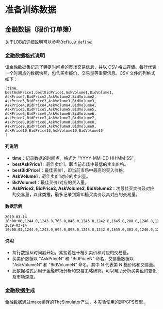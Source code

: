 # 准备训练数据


## 金融数据（限价订单簿）
关于LOB的详细说明可以参考{ref}`LOB:define`.

### 金融数据格式说明


该金融数据集记录了特定时间点的市场交易信息，并以 CSV 格式存储。每行代表一个时间点的数据快照，包含买卖报价、交易量等重要信息。CSV 文件的列格式如下：

```
[time,
bestAskPrice1,bestBidPrice1,AskVolume1,BidVolume1,
AskPrice2,BidPrice2,AskVolume2,BidVolume2,
AskPrice3,BidPrice3,AskVolume3,BidVolume3,
AskPrice4,BidPrice4,AskVolume4,BidVolume4,
AskPrice5,BidPrice5,AskVolume5,BidVolume5,
AskPrice6,BidPrice6,AskVolume6,BidVolume6,
AskPrice7,BidPrice7,AskVolume7,BidVolume7,
AskPrice8,BidPrice8,AskVolume8,BidVolume8,
AskPrice9,BidPrice9,AskVolume9,BidVolume9,
AskPrice10,BidPrice10,AskVolume10,BidVolume10
]
```

#### 列说明

- **time**：记录数据的时间点，格式为 "YYYY-MM-DD HH:MM:SS"。
- **bestAskPrice1**：最佳卖价1，即当前市场中最低的卖出价格。
- **bestBidPrice1**：最佳买价1，即当前市场中最高的买入价格。
- **AskVolume1**：最佳卖价1对应的卖出量。
- **BidVolume1**：最佳买价1对应的买入量。
- **AskPrice2, BidPrice2, AskVolume2, BidVolume2**：次最佳买卖价及对应的交易量，以此类推，最多记录到第10档买卖价及其对应的交易量。

#### 数据示例

```
2019-03-14 10:00:00,1244.0,1243.0,765.0,846.0,1245.0,1242.0,1645.0,288.0,1246.0,1241.0,2410.0,1259.0,1247.0,1240.0,2646.0,4509.0,1248.0,1239.0,3595.0,773.0,1249.0,1238.0,4935.0,923.0,1250.0,1237.0,5560.0,1566.0,1251.0,1236.0,1030.0,932.0,1252.0,1235.0,1728.0,908.0,1253.0,1234.0,3580.0,160.0
2019-03-14 10:00:03,1244.0,1243.0,694.0,898.0,1245.0,1242.0,1655.0,303.0,1246.0,1241.0,2410.0,1359.0,1247.0,1240.0,2646.0,4509.0,1248.0,1239.0,3595.0,773.0,1249.0,1238.0,4935.0,923.0,1250.0,1237.0,5543.0,1566.0,1251.0,1236.0,1030.0,932.0,1252.0,1235.0,1728.0,898.0,1253.0,1234.0,3588.0,160.0
```

#### 说明

- 每行数据从时间戳开始，紧接着是十档买卖价和对应的交易量。
- 买卖价数据以 "AskPriceN" 和 "BidPriceN" 命名，交易量数据以 "AskVolumeN" 和 "BidVolumeN" 命名，其中 N 代表第 N 档价格和交易量。
- 此数据格式适用于金融市场分析和交易策略研究，可以帮助分析买卖盘的变化及市场深度。



### 金融数据生成
金融数据通过maxe编译的TheSimulator产生，本实验使用的是PGPS模型，
